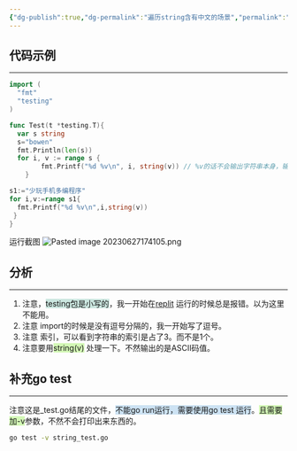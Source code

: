 ```yaml
---
{"dg-publish":true,"dg-permalink":"遍历string含有中文的场景","permalink":"/遍历string含有中文的场景/","noteIcon":"","created":"2023-03-29","updated":""}
---
```


## 代码示例
---
```go
import (
  "fmt" 
  "testing"
)

func Test(t *testing.T){
  var s string 
  s="bowen"
  fmt.Println(len(s))
  for i, v := range s {
		fmt.Printf("%d %v\n", i, string(v)) // %v的话不会输出字符串本身，输出的是字符串的对应的ASCII值,所以后面要有string(v)
	}

s1:="少玩手机多编程序"
for i,v:=range s1{
  fmt.Printf("%d %v\n",i,string(v))
 }
}
```

运行截图
![Pasted image 20230627174105.png](/img/user/Z.image/Go/Pasted%20image%2020230627174105.png)

## 分析
---
1. 注意，<span style="background:rgba(3, 135, 102, 0.2)">testing包是小写的</span>，我一开始在[replit](https://replit.com/@sunnydongbowen/GoPractice)  运行的时候总是报错。以为这里不能用。
2. 注意 import的时候是没有逗号分隔的，我一开始写了逗号。
3. 注意 索引，可以看到字符串的索引是占了3。而不是1个。
4. 注意要用<span style="background:#d3f8b6">string(v)</span> 处理一下。不然输出的是ASCII码值。

## 补充go test
---
注意这是_test.go结尾的文件，<span style="background:rgba(5, 117, 197, 0.2)">不能go run运行，需要使用go test 运行</span>。<span style="background:#d3f8b6">且需要加-v</span>参数，不然不会打印出来东西的。
```bash
go test -v string_test.go
```
